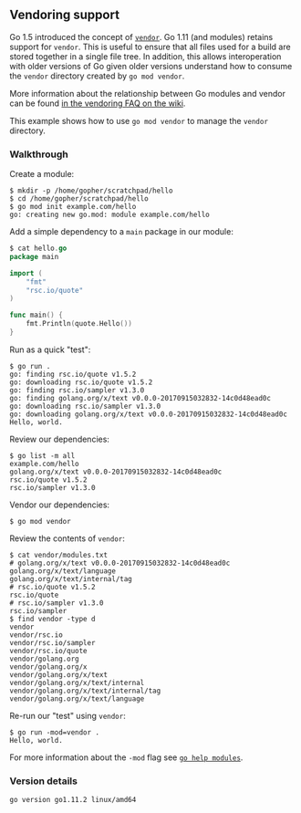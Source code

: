 <!-- __JSON: gobin -m -run myitcv.io/cmd/egrunner script.sh # LONG ONLINE

## Vendoring support

Go 1.5 introduced the concept of [`vendor`](https://github.com/golang/proposal/blob/master/design/25719-go15vendor.md).
Go 1.11 (and modules) retains support for `vendor`. This is useful to ensure that all files used for a build are stored
together in a single file tree. In addition, this allows interoperation with older versions of Go given older versions
understand how to consume the `vendor` directory created by `go mod vendor`.

More information about the relationship between Go modules and vendor can be found
[in the vendoring FAQ on the wiki](https://github.com/golang/go/wiki/Modules#how-do-i-use-vendoring-with-modules-is-vendoring-going-away).

This example shows how to use `go mod vendor` to manage the `vendor` directory.

### Walkthrough

Create a module:


```
{{PrintBlock "setup" -}}
```

Add a simple dependency to a `main` package in our module:


```go
{{PrintBlockOut "example" -}}
```

Run as a quick "test":


```
{{PrintBlock "run" -}}
```


Review our dependencies:


```
{{PrintBlock "review deps" -}}
```

Vendor our dependencies:


```
{{PrintBlock "vendor" -}}
```

Review the contents of `vendor`:

```
{{PrintBlock "review vendor" -}}
```

Re-run our "test" using `vendor`:

```
{{PrintBlock "run with vendor" -}}
```

For more information about the `-mod` flag see [`go help
modules`](https://golang.org/cmd/go/#hdr-Maintaining_module_requirements).

### Version details

```
{{PrintBlockOut "version details" -}}
```

-->

## Vendoring support

Go 1.5 introduced the concept of [`vendor`](https://github.com/golang/proposal/blob/master/design/25719-go15vendor.md).
Go 1.11 (and modules) retains support for `vendor`. This is useful to ensure that all files used for a build are stored
together in a single file tree. In addition, this allows interoperation with older versions of Go given older versions
understand how to consume the `vendor` directory created by `go mod vendor`.

More information about the relationship between Go modules and vendor can be found
[in the vendoring FAQ on the wiki](https://github.com/golang/go/wiki/Modules#how-do-i-use-vendoring-with-modules-is-vendoring-going-away).

This example shows how to use `go mod vendor` to manage the `vendor` directory.

### Walkthrough

Create a module:


```
$ mkdir -p /home/gopher/scratchpad/hello
$ cd /home/gopher/scratchpad/hello
$ go mod init example.com/hello
go: creating new go.mod: module example.com/hello
```

Add a simple dependency to a `main` package in our module:


```go
$ cat hello.go
package main

import (
	"fmt"
	"rsc.io/quote"
)

func main() {
	fmt.Println(quote.Hello())
}
```

Run as a quick "test":


```
$ go run .
go: finding rsc.io/quote v1.5.2
go: downloading rsc.io/quote v1.5.2
go: finding rsc.io/sampler v1.3.0
go: finding golang.org/x/text v0.0.0-20170915032832-14c0d48ead0c
go: downloading rsc.io/sampler v1.3.0
go: downloading golang.org/x/text v0.0.0-20170915032832-14c0d48ead0c
Hello, world.
```


Review our dependencies:


```
$ go list -m all
example.com/hello
golang.org/x/text v0.0.0-20170915032832-14c0d48ead0c
rsc.io/quote v1.5.2
rsc.io/sampler v1.3.0
```

Vendor our dependencies:


```
$ go mod vendor
```

Review the contents of `vendor`:

```
$ cat vendor/modules.txt
# golang.org/x/text v0.0.0-20170915032832-14c0d48ead0c
golang.org/x/text/language
golang.org/x/text/internal/tag
# rsc.io/quote v1.5.2
rsc.io/quote
# rsc.io/sampler v1.3.0
rsc.io/sampler
$ find vendor -type d
vendor
vendor/rsc.io
vendor/rsc.io/sampler
vendor/rsc.io/quote
vendor/golang.org
vendor/golang.org/x
vendor/golang.org/x/text
vendor/golang.org/x/text/internal
vendor/golang.org/x/text/internal/tag
vendor/golang.org/x/text/language
```

Re-run our "test" using `vendor`:

```
$ go run -mod=vendor .
Hello, world.
```

For more information about the `-mod` flag see [`go help
modules`](https://golang.org/cmd/go/#hdr-Maintaining_module_requirements).

### Version details

```
go version go1.11.2 linux/amd64
```

<!-- END -->
